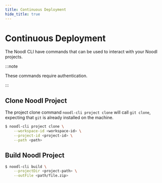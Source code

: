 ```yaml
---
title: Continuous Deployment
hide_title: true
---
```


# Continuous Deployment

The Noodl CLI have commands that can be used to interact with your Noodl projects.

:::note

These commands require authentication.

:::

## Clone Noodl Project

The project clone command `noodl-cli project clone` will call `git clone`, expecting that `git` is already installed on the machine.

```bash
$ noodl-cli project clone \
    --workspace-id <workspace-id> \
    --project-id <project-id> \
    --path <path>
```

## Build Noodl Project

```bash
$ noodl-cli build \
    --projectDir <project-path> \
    --outFile <path/file.zip>
```
